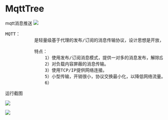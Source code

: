 # MqttTree
mqtt消息推送
![](https://i.imgur.com/i4e31Iy.png)


<pre>
MQTT：
           是轻量级基于代理的发布/订阅的消息传输协议，设计思想是开放，简单，易于实现。
           
           特点：
               1）使用发布/订阅消息模式，提供一对多的消息发布，解除应用程序耦合。
               2）对负载内容屏蔽的消息传输。
               3）使用TCP/IP提供网络连接。
               5）小型传输，开销很小，协议交换最小化，以降低网络流量。
               6）
</pre>

运行截图

![](https://i.imgur.com/XT1khKs.png)

![](https://i.imgur.com/02GNFhr.png)